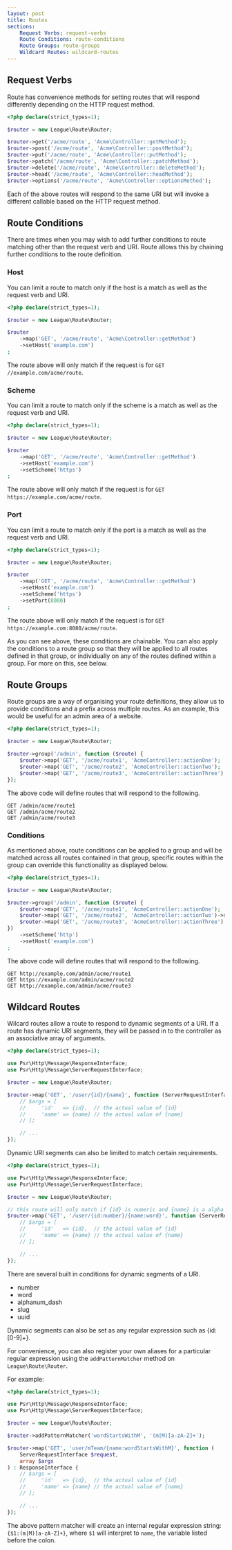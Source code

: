 ```yaml
---
layout: post
title: Routes
sections:
    Request Verbs: request-verbs
    Route Conditions: route-conditions
    Route Groups: route-groups
    Wildcard Routes: wildcard-routes
---
```

## Request Verbs

Route has convenience methods for setting routes that will respond differently depending on the HTTP request method.

~~~php
<?php declare(strict_types=1);

$router = new League\Route\Router;

$router->get('/acme/route', 'Acme\Controller::getMethod');
$router->post('/acme/route', 'Acme\Controller::postMethod');
$router->put('/acme/route', 'Acme\Controller::putMethod');
$router->patch('/acme/route', 'Acme\Controller::patchMethod');
$router->delete('/acme/route', 'Acme\Controller::deleteMethod');
$router->head('/acme/route', 'Acme\Controller::headMethod');
$router->options('/acme/route', 'Acme\Controller::optionsMethod');
~~~

Each of the above routes will respond to the same URI but will invoke a different callable based on the HTTP request method.

## Route Conditions

There are times when you may wish to add further conditions to route matching other than the request verb and URI. Route allows this by chaining further conditions to the route definition.

### Host

You can limit a route to match only if the host is a match as well as the request verb and URI.

~~~php
<?php declare(strict_types=1);

$router = new League\Route\Router;

$router
    ->map('GET', '/acme/route', 'Acme\Controller::getMethod')
    ->setHost('example.com')
;
~~~

The route above will only match if the request is for `GET //example.com/acme/route`.

### Scheme

You can limit a route to match only if the scheme is a match as well as the request verb and URI.

~~~php
<?php declare(strict_types=1);

$router = new League\Route\Router;

$router
    ->map('GET', '/acme/route', 'Acme\Controller::getMethod')
    ->setHost('example.com')
    ->setScheme('https')
;
~~~

The route above will only match if the request is for `GET https://example.com/acme/route`.

### Port

You can limit a route to match only if the port is a match as well as the request verb and URI.

~~~php
<?php declare(strict_types=1);

$router = new League\Route\Router;

$router
    ->map('GET', '/acme/route', 'Acme\Controller::getMethod')
    ->setHost('example.com')
    ->setScheme('https')
    ->setPort(8080)
;
~~~

The route above will only match if the request is for `GET https://example.com:8080/acme/route`.

As you can see above, these conditions are chainable. You can also apply the conditions to a route group so that they will be applied to all routes defined in that group, or individually on any of the routes defined within a group. For more on this, see below.

## Route Groups

Route groups are a way of organising your route definitions, they allow us to provide conditions and a prefix across multiple routes. As an example, this would be useful for an admin area of a website.

~~~php
<?php declare(strict_types=1);

$router = new League\Route\Router;

$router->group('/admin', function ($route) {
    $router->map('GET', '/acme/route1', 'AcmeController::actionOne');
    $router->map('GET', '/acme/route2', 'AcmeController::actionTwo');
    $router->map('GET', '/acme/route3', 'AcmeController::actionThree');
});
~~~

The above code will define routes that will respond to the following.

~~~shell
GET /admin/acme/route1
GET /admin/acme/route2
GET /admin/acme/route3
~~~

### Conditions

As mentioned above, route conditions can be applied to a group and will be matched across all routes contained in that group, specific routes within the group can override this functionality as displayed below.

~~~php
<?php declare(strict_types=1);

$router = new League\Route\Router;

$router->group('/admin', function ($route) {
    $router->map('GET', '/acme/route1', 'AcmeController::actionOne');
    $router->map('GET', '/acme/route2', 'AcmeController::actionTwo')->setScheme('https');
    $router->map('GET', '/acme/route3', 'AcmeController::actionThree');
})
    ->setScheme('http')
    ->setHost('example.com')
;
~~~

The above code will define routes that will respond to the following.

~~~shell
GET http://example.com/admin/acme/route1
GET https://example.com/admin/acme/route2
GET http://example.com/admin/acme/route3
~~~

## Wildcard Routes

Wilcard routes allow a route to respond to dynamic segments of a URI. If a route has dynamic URI segments, they will be passed in to the controller as an associative array of arguments.

~~~php
<?php declare(strict_types=1);

use Psr\Http\Message\ResponseInterface;
use Psr\Http\Message\ServerRequestInterface;

$router = new League\Route\Router;

$router->map('GET', '/user/{id}/{name}', function (ServerRequestInterface $request, array $args) : ResponseInterface {
    // $args = [
    //     'id'   => {id},  // the actual value of {id}
    //     'name' => {name} // the actual value of {name}
    // ];

    // ...
});
~~~

Dynamic URI segments can also be limited to match certain requirements.

~~~php
<?php declare(strict_types=1);

use Psr\Http\Message\ResponseInterface;
use Psr\Http\Message\ServerRequestInterface;

$router = new League\Route\Router;

// this route will only match if {id} is numeric and {name} is a alpha
$router->map('GET', '/user/{id:number}/{name:word}', function (ServerRequestInterface $request, array $args) : ResponseInterface {
    // $args = [
    //     'id'   => {id},  // the actual value of {id}
    //     'name' => {name} // the actual value of {name}
    // ];

    // ...
});
~~~

There are several built in conditions for dynamic segments of a URI.

- number
- word
- alphanum_dash
- slug
- uuid

Dynamic segments can also be set as any regular expression such as {id:[0-9]+}.

For convenience, you can also register your own aliases for a particular regular expression using the `addPatternMatcher` method on `League\Route\Router`.

For example:

~~~php
<?php declare(strict_types=1);

use Psr\Http\Message\ResponseInterface;
use Psr\Http\Message\ServerRequestInterface;

$router = new League\Route\Router;

$router->addPatternMatcher('wordStartsWithM', '(m|M)[a-zA-Z]+');

$router->map('GET', 'user/mTeam/{name:wordStartsWithM}', function (
    ServerRequestInterface $request,
    array $args
) : ResponseInterface {
    // $args = [
    //     'id'   => {id},  // the actual value of {id}
    //     'name' => {name} // the actual value of {name}
    // ];

    // ...
});
~~~

The above pattern matcher will create an internal regular expression string: `{$1:(m|M)[a-zA-Z]+}`, where `$1` will interpret to `name`, the variable listed before the colon.
